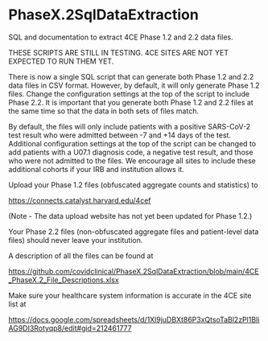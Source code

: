 # PhaseX.2SqlDataExtraction
SQL and documentation to extract 4CE Phase 1.2 and 2.2 data files.

THESE SCRIPTS ARE STILL IN TESTING. 4CE SITES ARE NOT YET EXPECTED TO RUN THEM YET.

There is now a single SQL script that can generate both Phase 1.2 and 2.2 data files in CSV format. However, by default, it will only generate Phase 1.2 files. Change the configuration settings at the top of the script to include Phase 2.2. It is important that you generate both Phase 1.2 and 2.2 files at the same time so that the data in both sets of files match.

By default, the files will only include patients with a positive SARS-CoV-2 test result who were admitted between -7 and +14 days of the test. Additional configuration settings at the top of the script can be changed to add patients with a U07.1 diagnosis code, a negative test result, and those who were not admitted to the files. We encourage all sites to include these additional cohorts if your IRB and institution allows it.

Upload your Phase 1.2 files (obfuscated aggregate counts and statistics) to

https://connects.catalyst.harvard.edu/4cef 

(Note - The data upload website has not yet been updated for Phase 1.2.)

Your Phase 2.2 files (non-obfuscated aggregate files and patient-level data files) should never leave your institution.

A description of all the files can be found at

https://github.com/covidclinical/PhaseX.2SqlDataExtraction/blob/main/4CE_PhaseX.2_File_Descriptions.xlsx

Make sure your healthcare system information is accurate in the 4CE site list at

https://docs.google.com/spreadsheets/d/1Xl9juDBXt86P3xQtsoTaBl2zPl1BIiAG9DI3Rotyqp8/edit#gid=212461777



